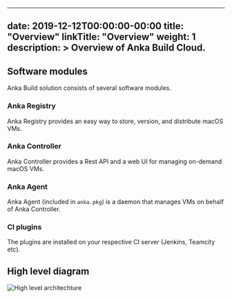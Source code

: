 
---
date: 2019-12-12T00:00:00-00:00
title: "Overview"
linkTitle: "Overview"
weight: 1
description: >
  Overview of Anka Build Cloud.
---

## Software modules
Anka Build solution consists of several software modules.

### Anka Registry
Anka Registry provides an easy way to store, version, and distribute macOS VMs. 

### Anka Controller
Anka Controller provides a Rest API and a web UI for managing on-demand macOS VMs.

### Anka Agent
Anka Agent (included in `anka.pkg`) is a daemon that manages VMs on behalf of Anka Controller. 

[//]: # (TODO: find a better way to describe anka agent ^ )

### CI plugins 
The plugins are installed on your respective CI server (Jenkins, Teamcity etc).

## High level diagram

![High level architechture](/images/anka-build/high-level.png)